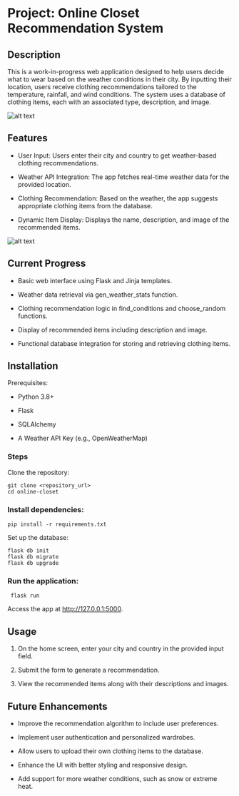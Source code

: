 # Project: Online Closet Recommendation System 

## Description

This is a work-in-progress web application designed to help users decide what to wear based on the weather conditions in their city. By inputting their location, users receive clothing recommendations tailored to the temperature, rainfall, and wind conditions. The system uses a database of clothing items, each with an associated type, description, and image.

![alt text](<Screenshot 2025-01-10 at 9.04.32 PM.png>)

## Features

 - User Input: Users enter their city and country to get weather-based clothing recommendations.

 - Weather API Integration: The app fetches real-time weather data for the provided location.

 - Clothing Recommendation: Based on the weather, the app suggests appropriate clothing items from the database.

 - Dynamic Item Display: Displays the name, description, and image of the recommended items.

 ![alt text](<Screenshot 2025-01-10 at 10.54.20 PM.png>)

## Current Progress

 - Basic web interface using Flask and Jinja templates.

 - Weather data retrieval via gen_weather_stats function.

 - Clothing recommendation logic in find_conditions and choose_random functions.

 - Display of recommended items including description and image.

 - Functional database integration for storing and retrieving clothing items.

## Installation

Prerequisites: 

 - Python 3.8+

 - Flask

 - SQLAlchemy

 - A Weather API Key (e.g., OpenWeatherMap)

### Steps

Clone the repository:

```
git clone <repository_url>
cd online-closet
```

### Install dependencies:

`pip install -r requirements.txt`

Set up the database:

```
flask db init
flask db migrate
flask db upgrade
```

### Run the application:

``` flask run```

Access the app at http://127.0.0.1:5000.

## Usage

1. On the home screen, enter your city and country in the provided input field.

2. Submit the form to generate a recommendation.

3. View the recommended items along with their descriptions and images.

## Future Enhancements

- Improve the recommendation algorithm to include user preferences.

- Implement user authentication and personalized wardrobes.

- Allow users to upload their own clothing items to the database.

- Enhance the UI with better styling and responsive design.

- Add support for more weather conditions, such as snow or extreme heat.

